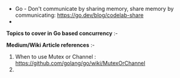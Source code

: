 * Go - Don't communicate by sharing memory, share memory by communicating: https://go.dev/blog/codelab-share
* 

**Topics to cover in Go based concurrency** :-


**Medium/Wiki Article references** :-
1. When to use Mutex or Channel : https://github.com/golang/go/wiki/MutexOrChannel
2. 

